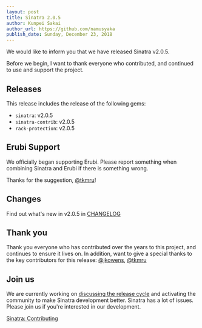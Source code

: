 ```yaml
---
layout: post
title: Sinatra 2.0.5
author: Kunpei Sakai
author_url: https://github.com/namusyaka
publish_date: Sunday, December 23, 2018
---
```


We would like to inform you that we have released Sinatra v2.0.5.

Before we begin, I want to thank everyone who contributed, and continued to use and support the project.

## Releases

This release includes the release of the following gems:

* `sinatra`: v2.0.5
* `sinatra-contrib`: v2.0.5
* `rack-protection`: v2.0.5

## Erubi Support

We officially began supporting Erubi.
Please report something when combining Sinatra and Erubi if there is something wrong.

Thanks for the suggestion, <a href="https://github.com/tkmru">@tkmru</a>!

## Changes

Find out what's new in v2.0.5 in [CHANGELOG](https://github.com/sinatra/sinatra/blob/v2.0.5/CHANGELOG.md)

## Thank you

Thank you everyone who has contributed over the years to this project, and continues to ensure it lives on.
In addition, want to give a special thanks to the key contributors for this release: <a href="https://github.com/jkowens">@jkowens</a>, <a href="https://github.com/tkmru">@tkmru</a>

## Join us

We are currently working on [discussing the release cycle](https://github.com/sinatra/sinatra.github.com/pull/241) and activating the community to make Sinatra development better.
Sinatra has a lot of issues. Please join us if you're interested in our development.

[Sinatra: Contributing](http://sinatrarb.com/contributing.html)
